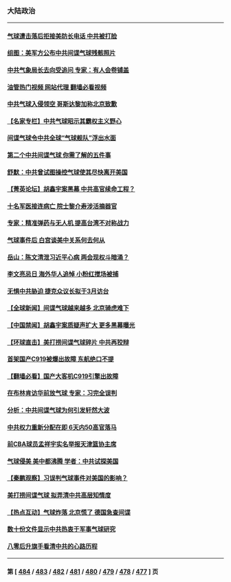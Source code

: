 ### 大陆政治
---
#### [气球遭击落后拒接美防长电话 中共被打脸](../../pages/ncid277/n13924861.md?02080845) 
#### [组图：美军方公布中共间谍气球残骸照片](../../pages/ncid277/n13924854.md?02080845) 
#### [中共气象局长去向受追问 专家：有人会卷铺盖](../../pages/ncid277/n13924836.md?02080845) 
#### [油管热门视频 网站代理 翻墙必看视频](http://138.2.39.72:81/youtube.html?epic-marker?02080845)
#### [中共气球入侵领空 哥斯达黎加称北京致歉](../../pages/ncid277/n13924829.md?02080845) 
#### [【名家专栏】中共气球昭示其霸权主义野心](../../pages/ncid277/n13924600.md?02080845) 
#### [间谍气球令中共全球“气球舰队”浮出水面](../../pages/ncid277/n13924302.md?02080845) 
#### [第二个中共间谍气球 你需了解的五件事](../../pages/ncid277/n13924810.md?02080845) 
#### [舒默：中共曾试图操控气球使其尽快离开美国](../../pages/ncid277/n13924808.md?02080845) 
#### [【菁英论坛】胡鑫宇案黑幕 中共高官续命工程？](../../pages/ncid277/n13924222.md?02080845) 
#### [十名军医接连病亡 院士黎介寿涉活摘器官](../../pages/ncid277/n13924785.md?02080845) 
#### [专家：精准弹药与无人机 提高台湾不对称战力](../../pages/ncid277/n13924544.md?02080845) 
#### [气球事件后 白宫谈美中关系何去何从](../../pages/ncid277/n13924759.md?02080845) 
#### [岳山：陈文清泄习近平心病 两会现权斗暗涌？](../../pages/ncid277/n13924607.md?02080845) 
#### [李文亮忌日 海外华人追悼 小粉红搅场被捕](../../pages/ncid277/n13924598.md?02080845) 
#### [无惧中共胁迫 捷克众议长拟于3月访台](../../pages/ncid277/n13924263.md?02080845) 
#### [【全球新闻】间谍气球越来越多 北京骑虎难下](../../pages/ncid277/n13924508.md?02080845) 
#### [【中国禁闻】胡鑫宇案质疑声扩大 更多黑幕曝光](../../pages/ncid277/n13924149.md?02080845) 
#### [【环球直击】美打捞间谍气球碎片 中共再狡辩](../../pages/ncid277/n13924155.md?02080845) 
#### [首架国产C919被爆出故障 东航绝口不提](../../pages/ncid277/n13924304.md?02080845) 
#### [【翻墙必看】国产大客机C919引擎出故障](../../pages/ncid277/n13924429.md?02080845) 
#### [在布林肯访华前放气球 专家：习完全误判](../../pages/ncid277/n13924252.md?02080845) 
#### [分析：中共间谍气球为何引发轩然大波](../../pages/ncid277/n13924177.md?02080845) 
#### [中共权力重新分配在即 6天内50高官落马](../../pages/ncid277/n13924110.md?02080845) 
#### [前CBA球员孟祥宇实名举报天津篮协主席](../../pages/ncid277/n13924249.md?02080845) 
#### [气球侵美 美中都沸腾 学者：中共试探美国](../../pages/ncid277/n13924102.md?02080845) 
#### [【秦鹏观察】习误判气球事件对美国的影响？](../../pages/ncid277/n13924217.md?02080845) 
#### [美打捞间谍气球 拟弄清中共高层知情度](../../pages/ncid277/n13924164.md?02080845) 
#### [【热点互动】气球炸落 北京慌了 德国急查间谍](../../pages/ncid277/n13924171.md?02080845) 
#### [数十份文件显示中共热衷于军事气球研究](../../pages/ncid277/n13924151.md?02080845) 
#### [八零后升旗手看清中共的心路历程](../../pages/ncid277/n13921745.md?02080845) 

---
#### 第 [ [484](./484.md?02080845) / [483](./483.md?02080845) / [482](./482.md?02080845) / [481](./481.md?02080845) / [480](./480.md?02080845) / [479](./479.md?02080845) / [478](./478.md?02080845) / [477](./477.md?02080845) ] 页
